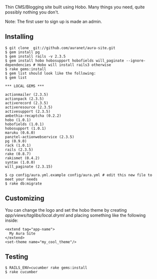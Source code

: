 Thin CMS/Blogging site built using Hobo.  Many things you need, quite possibly nothing you don't.

Note: The first user to sign up is made an admin.

Installing
----------

    $ git clone  git://github.com/auranet/aura-site.git
    $ gem install pg
    $ gem install rails -v 2.3.5
    $ gem install hobo hobosupport hobofields will_paginate --ignore-dependencies # Hobo will install rails3 otherwise
    $ rake gems:install
    $ gem list should look like the following:
    $ gem list

    *** LOCAL GEMS ***

    actionmailer (2.3.5)
    actionpack (2.3.5)
    activerecord (2.3.5)
    activeresource (2.3.5)
    activesupport (2.3.5)
    ambethia-recaptcha (0.2.2)
    hobo (1.0.1)
    hobofields (1.0.1)
    hobosupport (1.0.1)
    maruku (0.6.0)
    panztel-actionwebservice (2.3.5)
    pg (0.9.0)
    rack (1.0.1)
    rails (2.3.5)
    rake (0.8.7)
    rakismet (0.4.2)
    syntax (1.0.0)
    will_paginate (2.3.15)

    $ cp config/aura.yml.example config/aura.yml # edit this new file to meet your needs
    $ rake db:migrate

Customizing
-----------

You can change the logo and set the hobo theme by creating
*app/views/taglibs/local.dryml* and placing something like the following
inside:

    <extend tag="app-name">
      My Aura Site
    </extend>
    <set-theme name="my_cool_theme"/>

Testing
-------

    $ RAILS_ENV=cucumber rake gems:install
    $ rake cucumber
